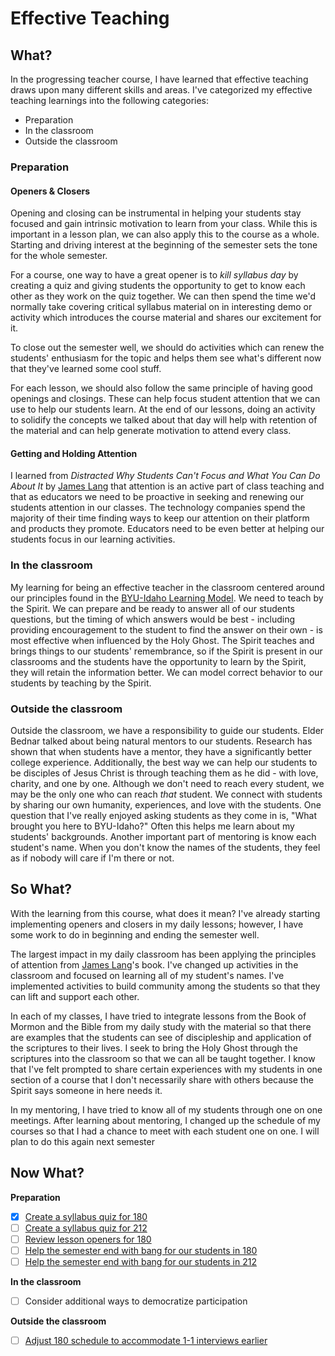 # Effective Teaching

## What?

In the progressing teacher course, I have learned that effective teaching draws upon many different skills and areas. I've categorized my effective teaching learnings into the following categories:
 - Preparation
 - In the classroom
 - Outside the classroom

### Preparation
#### Openers & Closers
Opening and closing can be instrumental in helping your students stay focused and gain intrinsic motivation to learn from your class. While this is important in a lesson plan, we can also apply this to the course as a whole. Starting and driving interest at the beginning of the semester sets the tone for the whole semester.

For a course, one way to have a great opener is to *kill syllabus day* by creating a quiz and giving students the opportunity to get to know each other as they work on the quiz together. We can then spend the time we'd normally take covering critical syllabus material on in interesting demo or activity which introduces the course material and shares our excitement for it.

To close out the semester well, we should do activities which can renew the students' enthusiasm for the topic and helps them see what's different now that they've learned some cool stuff.

For each lesson, we should also follow the same principle of having good openings and closings. These can help focus student attention that we can use to help our students learn. At the end of our lessons, doing an activity to solidify the concepts we talked about that day will help with retention of the material and can help generate motivation to attend every class.

#### Getting and Holding Attention

I learned from *Distracted Why Students Can't Focus and What You Can Do About It* by [James Lang](https://www.jamesmlang.com/books) that attention is an active part of class teaching and that as educators we need to be proactive in seeking and renewing our students attention in our classes. The technology companies spend the majority of their time finding ways to keep our attention on their platform and products they promote. Educators need to be even better at helping our students focus in our learning activities.

### In the classroom
My learning for being an effective teacher in the classroom centered around our principles found in the [BYU-Idaho Learning Model](https://www.byui.edu/learning-model/). We need to teach by the Spirit. We can prepare and be ready to answer all of our students questions, but the timing of which answers would be best - including providing encouragement to the student to find the answer on their own - is most effective when influenced by the Holy Ghost. The Spirit teaches and brings things to our students' remembrance, so if the Spirit is present in our classrooms and the students have the opportunity to learn by the Spirit, they will retain the information better. We can model correct behavior to our students by teaching by the Spirit.

### Outside the classroom
Outside the classroom, we have a responsibility to guide our students. Elder Bednar talked about being natural mentors to our students. Research has shown that when students have a mentor, they have a significantly better college experience. Additionally, the best way we can help our students to be disciples of Jesus Christ is through teaching them as he did - with love, charity, and one by one. Although we don't need to reach every student, we may be the only one who can reach *that* student. We connect with students by sharing our own humanity, experiences, and love with the students. One question that I've really enjoyed asking students as they come in is, "What brought you here to BYU-Idaho?" Often this helps me learn about my students' backgrounds. Another important part of mentoring is know each student's name. When you don't know the names of the students, they feel as if nobody will care if I'm there or not.  

## So What?

With the learning from this course, what does it mean? I've already starting implementing openers and closers in my daily lessons; however, I have some work to do in beginning and ending the semester well.

The largest impact in my daily classroom has been applying the principles of attention from [James Lang](https://www.jamesmlang.com/books)'s book. I've changed up activities in the classroom and focused on learning all of my student's names. I've implemented activities to build community among the students so that they can lift and support each other.

In each of my classes, I have tried to integrate lessons from the Book of Mormon and the Bible from my daily study with the material so that there are examples that the students can see of discipleship and application of the scriptures to their lives. I seek to bring the Holy Ghost through the scriptures into the classroom so that we can all be taught together. I know that I've felt prompted to share certain experiences with my students in one section of a course that I don't necessarily share with others because the Spirit says someone in here needs it.

In my mentoring, I have tried to know all of my students through one on one meetings. After learning about mentoring, I changed up the schedule of my courses so that I had a chance to meet with each student one on one. I will plan to do this again next semester

## Now What?
**Preparation**
- [x] [Create a syllabus quiz for 180](https://github.com/kaychoro/progressing-teacher-summary/issues/1)
- [ ] [Create a syllabus quiz for 212](https://github.com/kaychoro/progressing-teacher-summary/issues/2)
- [ ] [Review lesson openers for 180](https://github.com/kaychoro/progressing-teacher-summary/issues/3)
- [ ] [Help the semester end with bang for our students in 180](https://github.com/kaychoro/progressing-teacher-summary/issues/4)
- [ ] [Help the semester end with bang for our students in 212](https://github.com/kaychoro/progressing-teacher-summary/issues/5)

**In the classroom**
- [ ] Consider additional ways to democratize participation

**Outside the classroom**
- [ ] [Adjust 180 schedule to accommodate 1-1 interviews earlier](https://github.com/kaychoro/progressing-teacher-summary/issues/6)
